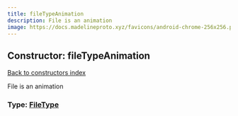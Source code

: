 ```yaml
---
title: fileTypeAnimation
description: File is an animation
image: https://docs.madelineproto.xyz/favicons/android-chrome-256x256.png
---
```

## Constructor: fileTypeAnimation  
[Back to constructors index](index.md)



File is an animation




### Type: [FileType](../types/FileType.md)


